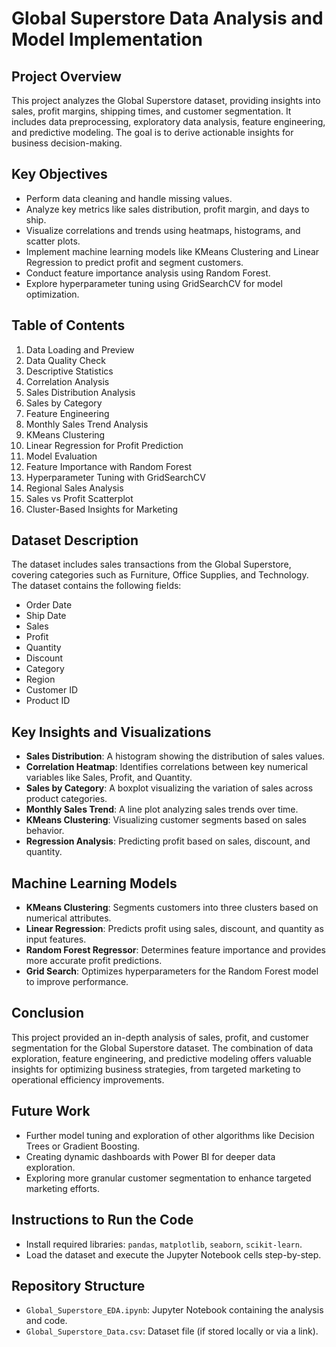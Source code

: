 # Global Superstore Data Analysis and Model Implementation

## Project Overview
This project analyzes the Global Superstore dataset, providing insights into sales, profit margins, shipping times, and customer segmentation. It includes data preprocessing, exploratory data analysis, feature engineering, and predictive modeling. The goal is to derive actionable insights for business decision-making.

## Key Objectives
- Perform data cleaning and handle missing values.
- Analyze key metrics like sales distribution, profit margin, and days to ship.
- Visualize correlations and trends using heatmaps, histograms, and scatter plots.
- Implement machine learning models like KMeans Clustering and Linear Regression to predict profit and segment customers.
- Conduct feature importance analysis using Random Forest.
- Explore hyperparameter tuning using GridSearchCV for model optimization.

## Table of Contents
1. Data Loading and Preview
2. Data Quality Check
3. Descriptive Statistics
4. Correlation Analysis
5. Sales Distribution Analysis
6. Sales by Category
7. Feature Engineering
8. Monthly Sales Trend Analysis
9. KMeans Clustering
10. Linear Regression for Profit Prediction
11. Model Evaluation
12. Feature Importance with Random Forest
13. Hyperparameter Tuning with GridSearchCV
14. Regional Sales Analysis
15. Sales vs Profit Scatterplot
16. Cluster-Based Insights for Marketing

## Dataset Description
The dataset includes sales transactions from the Global Superstore, covering categories such as Furniture, Office Supplies, and Technology. The dataset contains the following fields:
- Order Date
- Ship Date
- Sales
- Profit
- Quantity
- Discount
- Category
- Region
- Customer ID
- Product ID

## Key Insights and Visualizations
- **Sales Distribution**: A histogram showing the distribution of sales values.
- **Correlation Heatmap**: Identifies correlations between key numerical variables like Sales, Profit, and Quantity.
- **Sales by Category**: A boxplot visualizing the variation of sales across product categories.
- **Monthly Sales Trend**: A line plot analyzing sales trends over time.
- **KMeans Clustering**: Visualizing customer segments based on sales behavior.
- **Regression Analysis**: Predicting profit based on sales, discount, and quantity.

## Machine Learning Models
- **KMeans Clustering**: Segments customers into three clusters based on numerical attributes.
- **Linear Regression**: Predicts profit using sales, discount, and quantity as input features.
- **Random Forest Regressor**: Determines feature importance and provides more accurate profit predictions.
- **Grid Search**: Optimizes hyperparameters for the Random Forest model to improve performance.

## Conclusion
This project provided an in-depth analysis of sales, profit, and customer segmentation for the Global Superstore dataset. The combination of data exploration, feature engineering, and predictive modeling offers valuable insights for optimizing business strategies, from targeted marketing to operational efficiency improvements.

## Future Work
- Further model tuning and exploration of other algorithms like Decision Trees or Gradient Boosting.
- Creating dynamic dashboards with Power BI for deeper data exploration.
- Exploring more granular customer segmentation to enhance targeted marketing efforts.

## Instructions to Run the Code
- Install required libraries: `pandas`, `matplotlib`, `seaborn`, `scikit-learn`.
- Load the dataset and execute the Jupyter Notebook cells step-by-step.

## Repository Structure
- `Global_Superstore_EDA.ipynb`: Jupyter Notebook containing the analysis and code.
- `Global_Superstore_Data.csv`: Dataset file (if stored locally or via a link).
